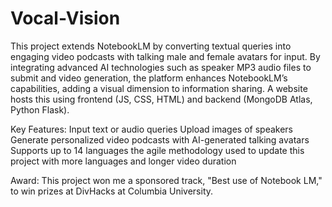 # Vocal-Vision

This project extends NotebookLM by converting textual queries into engaging video podcasts with talking male and female avatars for input. By integrating advanced AI technologies such as speaker MP3 audio files to submit and video generation, the platform enhances NotebookLM’s capabilities, adding a visual dimension to information sharing. A website hosts this using frontend (JS, CSS, HTML) and backend (MongoDB Atlas, Python Flask).

Key Features:
Input text or audio queries
Upload images of speakers
Generate personalized video podcasts with AI-generated talking avatars
Supports up to 14 languages
the agile methodology used to update this project with more languages and longer video duration

Award: This project won me a sponsored track, "Best use of Notebook LM," to win prizes at DivHacks at Columbia University.
